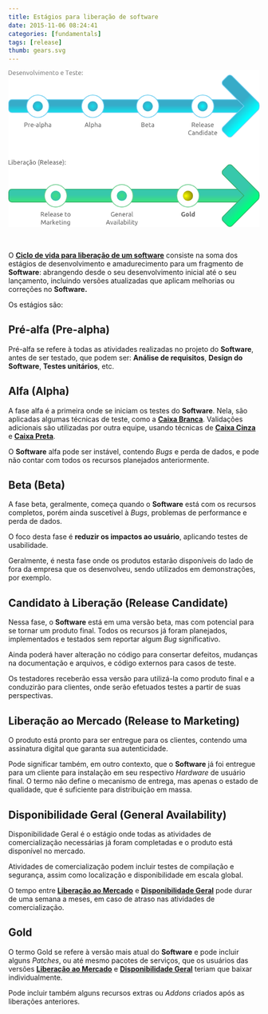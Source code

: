 ```yaml
---
title: Estágios para liberação de software
date: 2015-11-06 08:24:41
categories: [fundamentals]
tags: [release]
thumb: gears.svg
---
```


![release stages](stages.png)

<br>

O [**Ciclo de vida para liberação de um software**](https://en.wikipedia.org/wiki/Software_release_life_cycle) consiste na soma dos estágios de desenvolvimento e amadurecimento para um fragmento de **Software**: abrangendo desde o seu desenvolvimento inicial até o seu lançamento, incluindo versões atualizadas que aplicam melhorias ou correções no **Software.**

Os estágios são:

## Pré-alfa (Pre-alpha)

Pré-alfa se refere à todas as atividades realizadas no projeto do **Software**, antes de ser testado, que podem ser: **Análise de requisitos**, **Design do Software**, **Testes unitários**, etc.

## Alfa (Alpha)

A fase alfa é a primeira onde se iniciam os testes do **Software**. Nela, são aplicadas algumas técnicas de teste, como a [**Caixa Branca**](https://en.wikipedia.org/wiki/White-box_testing). Validações adicionais são utilizadas por outra equipe, usando técnicas de [**Caixa Cinza**](https://en.wikipedia.org/wiki/Gray_box_testing) e [**Caixa Preta**](https://en.wikipedia.org/wiki/Black-box_testing).

O **Software** alfa pode ser instável, contendo *Bugs* e perda de dados, e pode não contar com todos os recursos planejados anteriormente.

## Beta (Beta)

A fase beta, geralmente, começa quando o **Software** está com os recursos completos, porém ainda suscetível à *Bugs*, problemas de performance e perda de dados.

O foco desta fase é **reduzir os impactos ao usuário**, aplicando testes de usabilidade.

Geralmente, é nesta fase onde os produtos estarão disponíveis do lado de fora da empresa que os desenvolveu, sendo utilizados em demonstrações, por exemplo.

## Candidato à Liberação (Release Candidate)

Nessa fase, o **Software** está em uma versão beta, mas com potencial para se tornar um produto final. Todos os recursos já foram planejados, implementados e testados sem reportar algum *Bug* significativo.

Ainda poderá haver alteração no código para consertar defeitos, mudanças na documentação e arquivos, e código externos para casos de teste.

Os testadores receberão essa versão para utilizá-la como produto final e a conduzirão para clientes, onde serão efetuados testes a partir de suas perspectivas.

## Liberação ao Mercado (Release to Marketing)

O produto está pronto para ser entregue para os clientes, contendo uma assinatura digital que garanta sua autenticidade.

Pode significar também, em outro contexto, que o **Software** já foi entregue para um cliente para instalação em seu respectivo *Hardware* de usuário final. O termo não define o mecanismo de entrega, mas apenas o estado de qualidade, que é suficiente para distribuição em massa.

## Disponibilidade Geral (General Availability)

Disponibilidade Geral é o estágio onde todas as atividades de comercialização necessárias já foram completadas e o produto está disponível no mercado.

Atividades de comercialização podem incluir testes de compilação e segurança, assim como localização e disponibilidade em escala global.

O tempo entre [**Liberação ao Mercado**](#rtm) e [**Disponibilidade Geral**](#ga) pode durar de uma semana a meses, em caso de atraso nas atividades de comercialização.

## Gold

O termo Gold se refere à versão mais atual do **Software** e pode incluir alguns *Patches*, ou até mesmo pacotes de serviços, que os usuários das versões [**Liberação ao Mercado**](#rtm) e [**Disponibilidade Geral**](#ga) teriam que baixar individualmente.

Pode incluir também alguns recursos extras ou *Addons* criados após as liberações anteriores.
